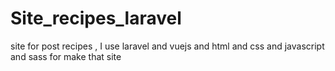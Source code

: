 # Site_recipes_laravel
site for post recipes , I use   laravel and vuejs and html and css and javascript and sass for make that site
